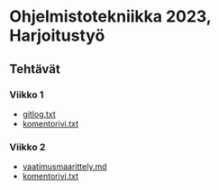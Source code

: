 
# Ohjelmistotekniikka 2023, Harjoitustyö

## Tehtävät

### Viikko 1

- [gitlog.txt](laskarit/viikko1/gitlog.txt)
- [komentorivi.txt](laskarit/viikko1/komentorivi.txt)

### Viikko 2

- [vaatimusmaarittely.md](dokumentaatio/vaatimusmaarittely.md)
- [komentorivi.txt](laskarit/viikko1/komentorivi.txt)